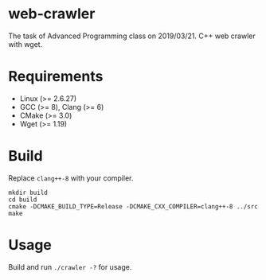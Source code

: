 # web-crawler
The task of Advanced Programming class on 2019/03/21. C++ web crawler with wget.

# Requirements
* Linux (>= 2.6.27)
* GCC (>= 8), Clang (>= 6)
* CMake (>= 3.0)
* Wget (>= 1.19)

# Build
Replace `clang++-8` with your compiler.

```
mkdir build
cd build
cmake -DCMAKE_BUILD_TYPE=Release -DCMAKE_CXX_COMPILER=clang++-8 ../src
make
```

# Usage
Build and run `./crawler -?` for usage.
